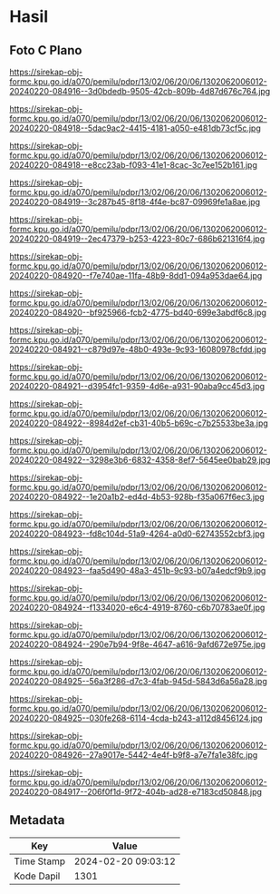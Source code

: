 # Hasil

## Foto C Plano

https://sirekap-obj-formc.kpu.go.id/a070/pemilu/pdpr/13/02/06/20/06/1302062006012-20240220-084916--3d0bdedb-9505-42cb-809b-4d87d676c764.jpg

https://sirekap-obj-formc.kpu.go.id/a070/pemilu/pdpr/13/02/06/20/06/1302062006012-20240220-084918--5dac9ac2-4415-4181-a050-e481db73cf5c.jpg

https://sirekap-obj-formc.kpu.go.id/a070/pemilu/pdpr/13/02/06/20/06/1302062006012-20240220-084918--e8cc23ab-f093-41e1-8cac-3c7ee152b161.jpg

https://sirekap-obj-formc.kpu.go.id/a070/pemilu/pdpr/13/02/06/20/06/1302062006012-20240220-084919--3c287b45-8f18-4f4e-bc87-09969fe1a8ae.jpg

https://sirekap-obj-formc.kpu.go.id/a070/pemilu/pdpr/13/02/06/20/06/1302062006012-20240220-084919--2ec47379-b253-4223-80c7-686b621316f4.jpg

https://sirekap-obj-formc.kpu.go.id/a070/pemilu/pdpr/13/02/06/20/06/1302062006012-20240220-084920--f7e740ae-11fa-48b9-8dd1-094a953dae64.jpg

https://sirekap-obj-formc.kpu.go.id/a070/pemilu/pdpr/13/02/06/20/06/1302062006012-20240220-084920--bf925966-fcb2-4775-bd40-699e3abdf6c8.jpg

https://sirekap-obj-formc.kpu.go.id/a070/pemilu/pdpr/13/02/06/20/06/1302062006012-20240220-084921--c879d97e-48b0-493e-9c93-16080978cfdd.jpg

https://sirekap-obj-formc.kpu.go.id/a070/pemilu/pdpr/13/02/06/20/06/1302062006012-20240220-084921--d3954fc1-9359-4d6e-a931-90aba9cc45d3.jpg

https://sirekap-obj-formc.kpu.go.id/a070/pemilu/pdpr/13/02/06/20/06/1302062006012-20240220-084922--8984d2ef-cb31-40b5-b69c-c7b25533be3a.jpg

https://sirekap-obj-formc.kpu.go.id/a070/pemilu/pdpr/13/02/06/20/06/1302062006012-20240220-084922--3298e3b6-6832-4358-8ef7-5645ee0bab29.jpg

https://sirekap-obj-formc.kpu.go.id/a070/pemilu/pdpr/13/02/06/20/06/1302062006012-20240220-084922--1e20a1b2-ed4d-4b53-928b-f35a067f6ec3.jpg

https://sirekap-obj-formc.kpu.go.id/a070/pemilu/pdpr/13/02/06/20/06/1302062006012-20240220-084923--fd8c104d-51a9-4264-a0d0-62743552cbf3.jpg

https://sirekap-obj-formc.kpu.go.id/a070/pemilu/pdpr/13/02/06/20/06/1302062006012-20240220-084923--faa5d490-48a3-451b-9c93-b07a4edcf9b9.jpg

https://sirekap-obj-formc.kpu.go.id/a070/pemilu/pdpr/13/02/06/20/06/1302062006012-20240220-084924--f1334020-e6c4-4919-8760-c6b70783ae0f.jpg

https://sirekap-obj-formc.kpu.go.id/a070/pemilu/pdpr/13/02/06/20/06/1302062006012-20240220-084924--290e7b94-9f8e-4647-a616-9afd672e975e.jpg

https://sirekap-obj-formc.kpu.go.id/a070/pemilu/pdpr/13/02/06/20/06/1302062006012-20240220-084925--56a3f286-d7c3-4fab-945d-5843d6a56a28.jpg

https://sirekap-obj-formc.kpu.go.id/a070/pemilu/pdpr/13/02/06/20/06/1302062006012-20240220-084925--030fe268-6114-4cda-b243-a112d8456124.jpg

https://sirekap-obj-formc.kpu.go.id/a070/pemilu/pdpr/13/02/06/20/06/1302062006012-20240220-084926--27a9017e-5442-4e4f-b9f8-a7e7fa1e38fc.jpg

https://sirekap-obj-formc.kpu.go.id/a070/pemilu/pdpr/13/02/06/20/06/1302062006012-20240220-084917--206f0f1d-9f72-404b-ad28-e7183cd50848.jpg


## Metadata

| Key        | Value               |
| ---------- | ------------------- |
| Time Stamp | 2024-02-20 09:03:12 |
| Kode Dapil | 1301                |



